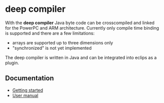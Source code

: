 deep compiler
=============

With the __deep compiler__ Java byte code can be crosscompiled and linked for the PowerPC and ARM architecture. Currently only compile time binding is supported and there are a few limitations:

 - arrays are supported up to three dimensions only
 - "synchronized" is not yet implemented

The deep compiler is written in Java and can be integrated into eclips as a plugin.

Documentation
-------------
 - [Getting started](http://deepjava.org/getting_started)
 - [User manual](http://deepjava.org/user_manual/start)
